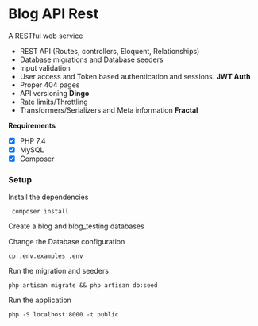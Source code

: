 # Blog API Rest
A RESTful web service

* REST API (Routes, controllers, Eloquent, Relationships)
* Database migrations and Database seeders
* Input validation
* User access and Token based authentication and sessions. **JWT Auth**
* Proper 404 pages
* API versioning **Dingo**
* Rate limits/Throttling
* Transformers/Serializers and Meta information **Fractal**

**Requirements**
- [x] PHP 7.4
- [x] MySQL
- [x] Composer

 ### Setup
 Install the dependencies
```
 composer install
```

Create a blog and blog_testing databases

Change the Database configuration
```
cp .env.examples .env
```
Run the migration and seeders
```
php artisan migrate && php artisan db:seed
```
Run the application
```
php -S localhost:8000 -t public
```
